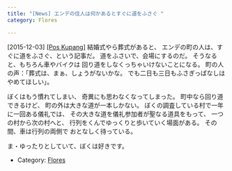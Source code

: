 ```yaml
---
title: "[News] エンデの住人は何かあるとすぐに道をふさぐ "
category: Flores

---
```


[2015-12-03] [[Pos Kupang]](http://dlvr.it/CspyRD)  結婚式やら葬式があると、
エンデの町の人は、すぐに道をふさぐ、という記事だ。
道をふさいで、会場にするのだ。
そうなると、もちろん車やバイクは
回り道をしなくっちゃいけないことになる。
町の人の声：「葬式は、まぁ、しょうがないかな。
でも二日も三日もふさぎっぱなしはやめてほしい」。

 ぼくはもう慣れてしまい、
奇異にも思わなくなってしまった。
町中なら回り道できるけど、
町の外は大きな道が一本しかない。
ぼくの調査している村で一年に一回ある儀礼では、
その大きな道を儀礼参加者が聖なる道具をもって、
一つの村から次の村へと、
行列をくんでゆっくりと歩いていく場面がある。
その間、車は行列の両側で
おとなしく待っている。

 ま・ゆったりとしていて、ぼくは好きです。

- Category: [Flores](https://merapano.github.io/categories.html#Flores)

